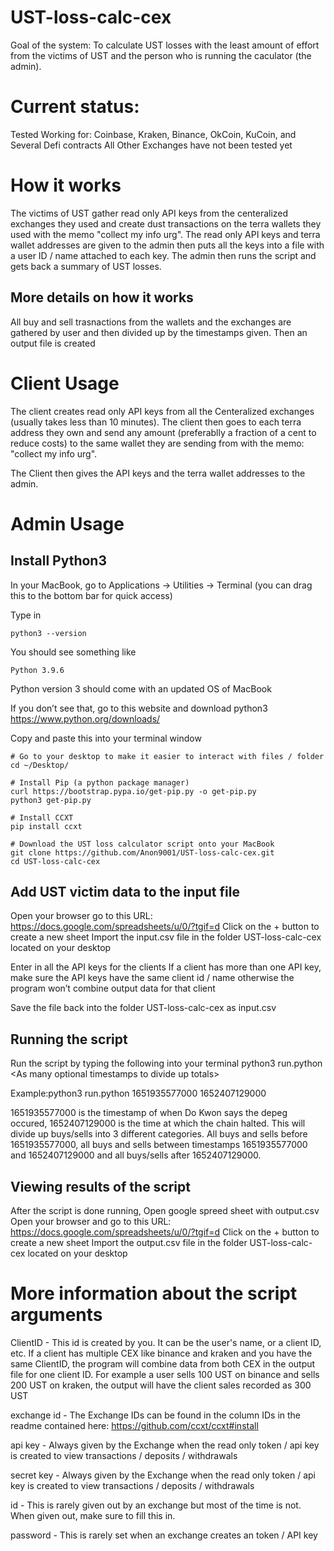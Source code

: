 # UST-loss-calc-cex
Goal of the system:  To calculate UST losses with the least amount of effort from the victims of UST and the person who is running the caculator (the admin).

# Current status:
Tested Working for: Coinbase, Kraken, Binance, OkCoin, KuCoin, and Several Defi contracts
All Other Exchanges have not been tested yet

# How it works
The victims of UST gather read only API keys from the centeralized exchanges they used and create dust transactions on the terra wallets they used with the memo "collect my info urg".  The read only API keys and terra wallet addresses are given to the admin then puts all the keys into a file with a user ID / name attached to each key.  The admin then runs the script and gets back a summary of UST losses.  

## More details on how it works
All buy and sell trasnactions from the wallets and the exchanges are gathered by user and then divided up by the timestamps given.  Then an output file is created


# Client Usage
The client creates read only API keys from all the Centeralized exchanges (usually takes less than 10 minutes).  The client then goes to each terra address they own and send any amount (preferablly a fraction of a cent to reduce costs) to the same wallet they are sending from with the memo: "collect my info urg".  

The Client then gives the API keys and the terra wallet addresses to the admin.


# Admin Usage
## Install Python3

In your MacBook, go to Applications -> Utilities -> Terminal (you can drag this to the bottom bar for quick access)

Type in 
```
python3 --version
```

You should see something like 
```
Python 3.9.6
```

Python version 3 should come with an updated OS of MacBook

If you don’t see that, go to this website and download python3
https://www.python.org/downloads/


Copy and paste this into your terminal window

```
# Go to your desktop to make it easier to interact with files / folder
cd ~/Desktop/

# Install Pip (a python package manager)
curl https://bootstrap.pypa.io/get-pip.py -o get-pip.py
python3 get-pip.py

# Install CCXT
pip install ccxt

# Download the UST loss calculator script onto your MacBook
git clone https://github.com/Anon9001/UST-loss-calc-cex.git
cd UST-loss-calc-cex
```

## Add UST victim data to the input file
Open your browser go to this URL:
https://docs.google.com/spreadsheets/u/0/?tgif=d
Click on the + button to create a new sheet
Import the input.csv file in the folder UST-loss-calc-cex located on your desktop

Enter in all the API keys for the clients
If a client has more than one API key, make sure the API keys have the same client id / name otherwise the program won’t combine output data for that client

Save the file back into the folder UST-loss-calc-cex as input.csv

## Running the script
Run the script by typing the following into your terminal
python3 run.python &lt;As many optional timestamps to divide up totals&gt;

Example:python3 run.python 1651935577000 1652407129000

1651935577000 is the timestamp of when Do Kwon says the depeg occured, 1652407129000 is the time at which the chain halted.  This will divide up buys/sells into 3 different categories.  All buys and sells before 1651935577000, all buys and sells between timestamps 1651935577000 and 1652407129000 and all buys/sells after 1652407129000.  


## Viewing results of the script
After the script is done running, Open google spreed sheet with output.csv
Open your browser and go to this URL:
https://docs.google.com/spreadsheets/u/0/?tgif=d
Click on the + button to create a new sheet
Import the output.csv file in the folder UST-loss-calc-cex located on your desktop


# More information about the script arguments

ClientID - This id is created by you.  It can be the user's name, or a client ID, etc.  If a client has multiple CEX like binance and kraken and you have the same ClientID, the program will combine data from both CEX in the output file for one client ID.  For example a user sells 100 UST on binance and sells 200 UST on kraken, the output will have the client sales recorded as 300 UST

exchange id	- The Exchange IDs can be found in the column IDs in the readme contained here: https://github.com/ccxt/ccxt#install 

api key	- Always given by the Exchange when the read only token / api key is created to view transactions / deposits / withdrawals

secret key	- Always given by the Exchange when the read only token / api key is created to view transactions / deposits / withdrawals

id  - This is rarely given out by an exchange but most of the time is not.  When given out, make sure to fill this in.  

password  - This is rarely set when an exchange creates an token / API key


